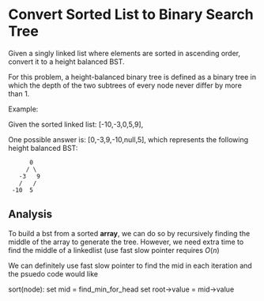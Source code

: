 # Convert Sorted List to Binary Search Tree

Given a singly linked list where elements are sorted in ascending order, convert it to a height balanced BST.

For this problem, a height-balanced binary tree is defined as a binary tree in which the depth of the two subtrees of every node never differ by more than 1.

Example:

Given the sorted linked list: [-10,-3,0,5,9],

One possible answer is: [0,-3,9,-10,null,5], which represents the following height balanced BST:

```
      0
     / \
   -3   9
   /   /
 -10  5
```

## Analysis

To build a bst from a sorted **array**, we can do so by recursively finding the middle of the array to generate the tree. However, we need extra time to find the middle of a linkedlist (use fast slow pointer requires $O(n)$

We can definitely use fast slow pointer to find the mid in each iteration and the psuedo code would like

sort(node):
  set mid = find_min_for_head
  set root->value = mid->value